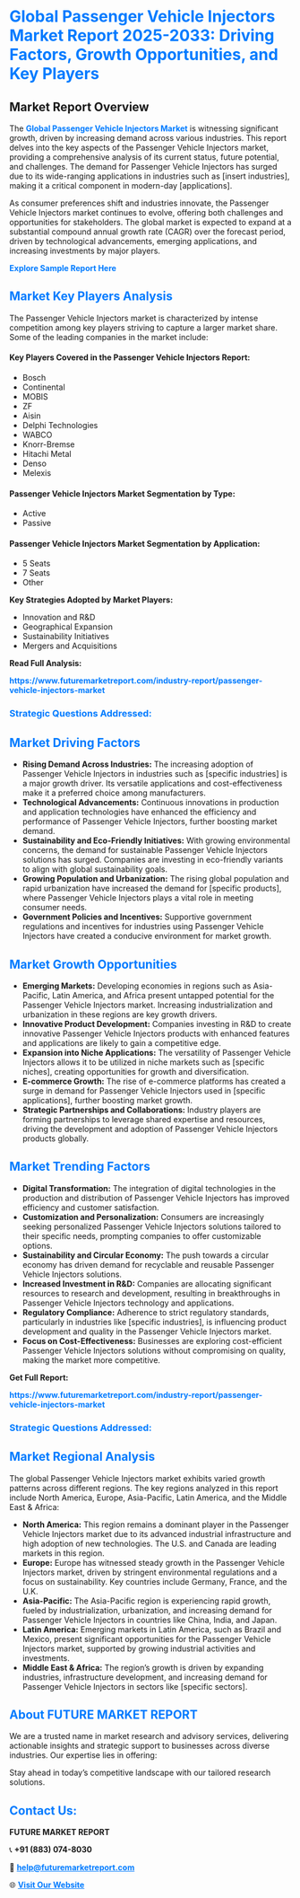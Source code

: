 <h1 style="color: #007BFF;">Global Passenger Vehicle Injectors Market Report 2025-2033: Driving Factors, Growth Opportunities, and Key Players</h1>

<section id="overview">
<h2>Market Report Overview</h2>
<p>The <a href="https://www.futuremarketreport.com/industry-report/passenger-vehicle-injectors-market" style="color: #007BFF; text-decoration: none;"><strong>Global Passenger Vehicle Injectors Market</strong></a> is witnessing significant growth, driven by increasing demand across various industries. This report delves into the key aspects of the Passenger Vehicle Injectors market, providing a comprehensive analysis of its current status, future potential, and challenges. The demand for Passenger Vehicle Injectors has surged due to its wide-ranging applications in industries such as [insert industries], making it a critical component in modern-day [applications].</p>
<p>As consumer preferences shift and industries innovate, the Passenger Vehicle Injectors market continues to evolve, offering both challenges and opportunities for stakeholders. The global market is expected to expand at a substantial compound annual growth rate (CAGR) over the forecast period, driven by technological advancements, emerging applications, and increasing investments by major players.</p>
</section>

<section id="overview">
<p><a href="https://www.futuremarketreport.com/request-sample/reportId=36510" style="color: #007BFF; text-decoration: none;"><strong>Explore Sample Report Here</strong></a></p>
</section>

<section id="key-players">
<h2 style="color: #007BFF;">Market Key Players Analysis</h2>
<p>The Passenger Vehicle Injectors market is characterized by intense competition among key players striving to capture a larger market share. Some of the leading companies in the market include:</p>
<h4>Key Players Covered in the Passenger Vehicle Injectors Report:</h4>
<ul><li>Bosch</li><li>Continental</li><li>MOBIS</li><li>ZF</li><li>Aisin</li><li>Delphi Technologies</li><li>WABCO</li><li>Knorr-Bremse</li><li>Hitachi Metal</li><li>Denso</li><li>Melexis</li></ul>
<h4>Passenger Vehicle Injectors Market Segmentation by Type:</h4>
<ul><li>Active</li><li>Passive</li></ul>

<h4>Passenger Vehicle Injectors Market Segmentation by Application:</h4>
<ul><li>5 Seats</li><li>7 Seats</li><li>Other</li></ul>
<p><strong>Key Strategies Adopted by Market Players:</strong></p>
<ul>
<li>Innovation and R&D</li>
<li>Geographical Expansion</li>
<li>Sustainability Initiatives</li>
<li>Mergers and Acquisitions</li>
</ul>
</section>

<section>
<p><strong>Read Full Analysis: </strong></p><a href="https://www.futuremarketreport.com/industry-report/passenger-vehicle-injectors-market" style="color: #007BFF; text-decoration: none;"><strong>https://www.futuremarketreport.com/industry-report/passenger-vehicle-injectors-market</strong></a>
<h3 style="color: #007BFF;">Strategic Questions Addressed:</h3>
</section>

<section id="driving-factors">
<h2 style="color: #007BFF;">Market Driving Factors</h2>
<ul>
<li><strong>Rising Demand Across Industries:</strong> The increasing adoption of Passenger Vehicle Injectors in industries such as [specific industries] is a major growth driver. Its versatile applications and cost-effectiveness make it a preferred choice among manufacturers.</li>
<li><strong>Technological Advancements:</strong> Continuous innovations in production and application technologies have enhanced the efficiency and performance of Passenger Vehicle Injectors, further boosting market demand.</li>
<li><strong>Sustainability and Eco-Friendly Initiatives:</strong> With growing environmental concerns, the demand for sustainable Passenger Vehicle Injectors solutions has surged. Companies are investing in eco-friendly variants to align with global sustainability goals.</li>
<li><strong>Growing Population and Urbanization:</strong> The rising global population and rapid urbanization have increased the demand for [specific products], where Passenger Vehicle Injectors plays a vital role in meeting consumer needs.</li>
<li><strong>Government Policies and Incentives:</strong> Supportive government regulations and incentives for industries using Passenger Vehicle Injectors have created a conducive environment for market growth.</li>
</ul>
</section>

<section id="growth-opportunities">
<h2 style="color: #007BFF;">Market Growth Opportunities</h2>
<ul>
<li><strong>Emerging Markets:</strong> Developing economies in regions such as Asia-Pacific, Latin America, and Africa present untapped potential for the Passenger Vehicle Injectors market. Increasing industrialization and urbanization in these regions are key growth drivers.</li>
<li><strong>Innovative Product Development:</strong> Companies investing in R&D to create innovative Passenger Vehicle Injectors products with enhanced features and applications are likely to gain a competitive edge.</li>
<li><strong>Expansion into Niche Applications:</strong> The versatility of Passenger Vehicle Injectors allows it to be utilized in niche markets such as [specific niches], creating opportunities for growth and diversification.</li>
<li><strong>E-commerce Growth:</strong> The rise of e-commerce platforms has created a surge in demand for Passenger Vehicle Injectors used in [specific applications], further boosting market growth.</li>
<li><strong>Strategic Partnerships and Collaborations:</strong> Industry players are forming partnerships to leverage shared expertise and resources, driving the development and adoption of Passenger Vehicle Injectors products globally.</li>
</ul>
</section>

<section id="trending-factors">
<h2 style="color: #007BFF;">Market Trending Factors</h2>
<ul>
<li><strong>Digital Transformation:</strong> The integration of digital technologies in the production and distribution of Passenger Vehicle Injectors has improved efficiency and customer satisfaction.</li>
<li><strong>Customization and Personalization:</strong> Consumers are increasingly seeking personalized Passenger Vehicle Injectors solutions tailored to their specific needs, prompting companies to offer customizable options.</li>
<li><strong>Sustainability and Circular Economy:</strong> The push towards a circular economy has driven demand for recyclable and reusable Passenger Vehicle Injectors solutions.</li>
<li><strong>Increased Investment in R&D:</strong> Companies are allocating significant resources to research and development, resulting in breakthroughs in Passenger Vehicle Injectors technology and applications.</li>
<li><strong>Regulatory Compliance:</strong> Adherence to strict regulatory standards, particularly in industries like [specific industries], is influencing product development and quality in the Passenger Vehicle Injectors market.</li>
<li><strong>Focus on Cost-Effectiveness:</strong> Businesses are exploring cost-efficient Passenger Vehicle Injectors solutions without compromising on quality, making the market more competitive.</li>
</ul>
</section>

<section>
<p><strong>Get Full Report: </strong></p><a href="https://www.futuremarketreport.com/industry-report/passenger-vehicle-injectors-market" style="color: #007BFF; text-decoration: none;"><strong>https://www.futuremarketreport.com/industry-report/passenger-vehicle-injectors-market</strong></a>
<h3 style="color: #007BFF;">Strategic Questions Addressed:</h3>
</section>


<section id="regional-analysis">
<h2 style="color: #007BFF;">Market Regional Analysis</h2>
<p>The global Passenger Vehicle Injectors market exhibits varied growth patterns across different regions. The key regions analyzed in this report include North America, Europe, Asia-Pacific, Latin America, and the Middle East & Africa:</p>
<ul>
<li><strong>North America:</strong> This region remains a dominant player in the Passenger Vehicle Injectors market due to its advanced industrial infrastructure and high adoption of new technologies. The U.S. and Canada are leading markets in this region.</li>
<li><strong>Europe:</strong> Europe has witnessed steady growth in the Passenger Vehicle Injectors market, driven by stringent environmental regulations and a focus on sustainability. Key countries include Germany, France, and the U.K.</li>
<li><strong>Asia-Pacific:</strong> The Asia-Pacific region is experiencing rapid growth, fueled by industrialization, urbanization, and increasing demand for Passenger Vehicle Injectors in countries like China, India, and Japan.</li>
<li><strong>Latin America:</strong> Emerging markets in Latin America, such as Brazil and Mexico, present significant opportunities for the Passenger Vehicle Injectors market, supported by growing industrial activities and investments.</li>
<li><strong>Middle East & Africa:</strong> The region’s growth is driven by expanding industries, infrastructure development, and increasing demand for Passenger Vehicle Injectors in sectors like [specific sectors].</li>
</ul>
</section>

<footer>
<h2 style="color: #007BFF;">About FUTURE MARKET REPORT</h2>
<p>We are a trusted name in market research and advisory services, delivering actionable insights and strategic support to businesses across diverse industries. Our expertise lies in offering:</p>

<p>Stay ahead in today’s competitive landscape with our tailored research solutions.</p>

<h2 style="color: #007BFF;">Contact Us:</h2>
<p><strong>FUTURE MARKET REPORT</strong></p>
<p>📞 <strong>+91 (883) 074-8030</strong></p>
<p>📧 <strong><a href="mailto:help@futuremarketreport.com" style="color: #007BFF;">help@futuremarketreport.com</a></strong></p>
<p>🌐 <strong><a href="https://www.futuremarketreport.com/" style="color: #007BFF;">Visit Our Website</a></strong></p>
</footer>